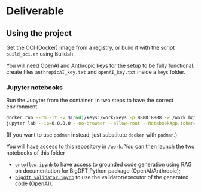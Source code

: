 # Deliverable

## Using the project

Get the OCI (Docker) image from a registry, or build it with the script `build_oci.sh` using Buildah.

You will need OpenAI and Anthropic keys for the setup to be fully functional:
create files `anthropicAI_key.txt` and `openAI_key.txt` inside a `keys` folder.

### Jupyter notebooks

Run the Jupyter from the container. In two steps to have the correct environment.
```bash
docker run --rm -it -v $(pwd)/keys:/work/keys -p 8888:8888 -w /work bgidft-hackathon:0.0.2 bash
jupyter lab --ip=0.0.0.0 --no-browser --allow-root --NotebookApp.token="" --notebook-dir=/work
```
(If you want to use `podman` instead, just substitute `docker` with `podman`.)


You will have access to this repository in `/work`. You can then launch the two notebooks of this folder
* [`ontoflow.ipynb`](ontoflow.ipynb) to have access to grounded code generation using RAG on documentation for BigDFT Python package (OpenAI/Anthropic);
* [`bigdft_validator.ipynb`](bigdft_validator.ipynb) to use the validator/executor of the generated code (OpenAI).
